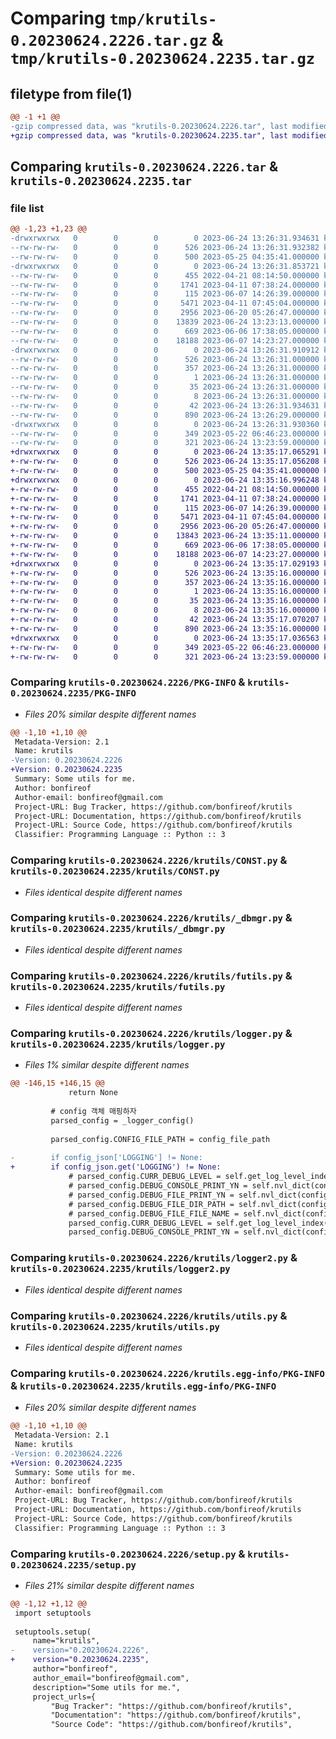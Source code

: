 # Comparing `tmp/krutils-0.20230624.2226.tar.gz` & `tmp/krutils-0.20230624.2235.tar.gz`

## filetype from file(1)

```diff
@@ -1 +1 @@
-gzip compressed data, was "krutils-0.20230624.2226.tar", last modified: Sat Jun 24 13:26:31 2023, max compression
+gzip compressed data, was "krutils-0.20230624.2235.tar", last modified: Sat Jun 24 13:35:17 2023, max compression
```

## Comparing `krutils-0.20230624.2226.tar` & `krutils-0.20230624.2235.tar`

### file list

```diff
@@ -1,23 +1,23 @@
-drwxrwxrwx   0        0        0        0 2023-06-24 13:26:31.934631 krutils-0.20230624.2226/
--rw-rw-rw-   0        0        0      526 2023-06-24 13:26:31.932382 krutils-0.20230624.2226/PKG-INFO
--rw-rw-rw-   0        0        0      500 2023-05-25 04:35:41.000000 krutils-0.20230624.2226/README.md
-drwxrwxrwx   0        0        0        0 2023-06-24 13:26:31.853721 krutils-0.20230624.2226/krutils/
--rw-rw-rw-   0        0        0      455 2022-04-21 08:14:50.000000 krutils-0.20230624.2226/krutils/AppErr.py
--rw-rw-rw-   0        0        0     1741 2023-04-11 07:38:24.000000 krutils-0.20230624.2226/krutils/CONST.py
--rw-rw-rw-   0        0        0      115 2023-06-07 14:26:39.000000 krutils-0.20230624.2226/krutils/__init__.py
--rw-rw-rw-   0        0        0     5471 2023-04-11 07:45:04.000000 krutils-0.20230624.2226/krutils/_dbmgr.py
--rw-rw-rw-   0        0        0     2956 2023-06-20 05:26:47.000000 krutils-0.20230624.2226/krutils/futils.py
--rw-rw-rw-   0        0        0    13839 2023-06-24 13:23:13.000000 krutils-0.20230624.2226/krutils/logger.py
--rw-rw-rw-   0        0        0      669 2023-06-06 17:38:05.000000 krutils-0.20230624.2226/krutils/logger2.py
--rw-rw-rw-   0        0        0    18188 2023-06-07 14:23:27.000000 krutils-0.20230624.2226/krutils/utils.py
-drwxrwxrwx   0        0        0        0 2023-06-24 13:26:31.910912 krutils-0.20230624.2226/krutils.egg-info/
--rw-rw-rw-   0        0        0      526 2023-06-24 13:26:31.000000 krutils-0.20230624.2226/krutils.egg-info/PKG-INFO
--rw-rw-rw-   0        0        0      357 2023-06-24 13:26:31.000000 krutils-0.20230624.2226/krutils.egg-info/SOURCES.txt
--rw-rw-rw-   0        0        0        1 2023-06-24 13:26:31.000000 krutils-0.20230624.2226/krutils.egg-info/dependency_links.txt
--rw-rw-rw-   0        0        0       35 2023-06-24 13:26:31.000000 krutils-0.20230624.2226/krutils.egg-info/requires.txt
--rw-rw-rw-   0        0        0        8 2023-06-24 13:26:31.000000 krutils-0.20230624.2226/krutils.egg-info/top_level.txt
--rw-rw-rw-   0        0        0       42 2023-06-24 13:26:31.934631 krutils-0.20230624.2226/setup.cfg
--rw-rw-rw-   0        0        0      890 2023-06-24 13:26:29.000000 krutils-0.20230624.2226/setup.py
-drwxrwxrwx   0        0        0        0 2023-06-24 13:26:31.930360 krutils-0.20230624.2226/test/
--rw-rw-rw-   0        0        0      349 2023-05-22 06:46:23.000000 krutils-0.20230624.2226/test/test_futils.py
--rw-rw-rw-   0        0        0      321 2023-06-24 13:23:59.000000 krutils-0.20230624.2226/test/test_logger.py
+drwxrwxrwx   0        0        0        0 2023-06-24 13:35:17.065291 krutils-0.20230624.2235/
+-rw-rw-rw-   0        0        0      526 2023-06-24 13:35:17.056208 krutils-0.20230624.2235/PKG-INFO
+-rw-rw-rw-   0        0        0      500 2023-05-25 04:35:41.000000 krutils-0.20230624.2235/README.md
+drwxrwxrwx   0        0        0        0 2023-06-24 13:35:16.996248 krutils-0.20230624.2235/krutils/
+-rw-rw-rw-   0        0        0      455 2022-04-21 08:14:50.000000 krutils-0.20230624.2235/krutils/AppErr.py
+-rw-rw-rw-   0        0        0     1741 2023-04-11 07:38:24.000000 krutils-0.20230624.2235/krutils/CONST.py
+-rw-rw-rw-   0        0        0      115 2023-06-07 14:26:39.000000 krutils-0.20230624.2235/krutils/__init__.py
+-rw-rw-rw-   0        0        0     5471 2023-04-11 07:45:04.000000 krutils-0.20230624.2235/krutils/_dbmgr.py
+-rw-rw-rw-   0        0        0     2956 2023-06-20 05:26:47.000000 krutils-0.20230624.2235/krutils/futils.py
+-rw-rw-rw-   0        0        0    13843 2023-06-24 13:35:11.000000 krutils-0.20230624.2235/krutils/logger.py
+-rw-rw-rw-   0        0        0      669 2023-06-06 17:38:05.000000 krutils-0.20230624.2235/krutils/logger2.py
+-rw-rw-rw-   0        0        0    18188 2023-06-07 14:23:27.000000 krutils-0.20230624.2235/krutils/utils.py
+drwxrwxrwx   0        0        0        0 2023-06-24 13:35:17.029193 krutils-0.20230624.2235/krutils.egg-info/
+-rw-rw-rw-   0        0        0      526 2023-06-24 13:35:16.000000 krutils-0.20230624.2235/krutils.egg-info/PKG-INFO
+-rw-rw-rw-   0        0        0      357 2023-06-24 13:35:16.000000 krutils-0.20230624.2235/krutils.egg-info/SOURCES.txt
+-rw-rw-rw-   0        0        0        1 2023-06-24 13:35:16.000000 krutils-0.20230624.2235/krutils.egg-info/dependency_links.txt
+-rw-rw-rw-   0        0        0       35 2023-06-24 13:35:16.000000 krutils-0.20230624.2235/krutils.egg-info/requires.txt
+-rw-rw-rw-   0        0        0        8 2023-06-24 13:35:16.000000 krutils-0.20230624.2235/krutils.egg-info/top_level.txt
+-rw-rw-rw-   0        0        0       42 2023-06-24 13:35:17.070207 krutils-0.20230624.2235/setup.cfg
+-rw-rw-rw-   0        0        0      890 2023-06-24 13:35:16.000000 krutils-0.20230624.2235/setup.py
+drwxrwxrwx   0        0        0        0 2023-06-24 13:35:17.036563 krutils-0.20230624.2235/test/
+-rw-rw-rw-   0        0        0      349 2023-05-22 06:46:23.000000 krutils-0.20230624.2235/test/test_futils.py
+-rw-rw-rw-   0        0        0      321 2023-06-24 13:23:59.000000 krutils-0.20230624.2235/test/test_logger.py
```

### Comparing `krutils-0.20230624.2226/PKG-INFO` & `krutils-0.20230624.2235/PKG-INFO`

 * *Files 20% similar despite different names*

```diff
@@ -1,10 +1,10 @@
 Metadata-Version: 2.1
 Name: krutils
-Version: 0.20230624.2226
+Version: 0.20230624.2235
 Summary: Some utils for me.
 Author: bonfireof
 Author-email: bonfireof@gmail.com
 Project-URL: Bug Tracker, https://github.com/bonfireof/krutils
 Project-URL: Documentation, https://github.com/bonfireof/krutils
 Project-URL: Source Code, https://github.com/bonfireof/krutils
 Classifier: Programming Language :: Python :: 3
```

### Comparing `krutils-0.20230624.2226/krutils/CONST.py` & `krutils-0.20230624.2235/krutils/CONST.py`

 * *Files identical despite different names*

### Comparing `krutils-0.20230624.2226/krutils/_dbmgr.py` & `krutils-0.20230624.2235/krutils/_dbmgr.py`

 * *Files identical despite different names*

### Comparing `krutils-0.20230624.2226/krutils/futils.py` & `krutils-0.20230624.2235/krutils/futils.py`

 * *Files identical despite different names*

### Comparing `krutils-0.20230624.2226/krutils/logger.py` & `krutils-0.20230624.2235/krutils/logger.py`

 * *Files 1% similar despite different names*

```diff
@@ -146,15 +146,15 @@
             return None
 
         # config 객체 매핑하자
         parsed_config = _logger_config()
 
         parsed_config.CONFIG_FILE_PATH = config_file_path
 
-        if config_json['LOGGING'] != None:
+        if config_json.get('LOGGING') != None:
             # parsed_config.CURR_DEBUG_LEVEL = self.get_log_level_index(self.nvl_dict(config_json, 'LOG_LEVEL', parsed_config.CURR_DEBUG_LEVEL))
             # parsed_config.DEBUG_CONSOLE_PRINT_YN = self.nvl_dict(config_json, 'LOG_CONSOLE_YN', parsed_config.DEBUG_CONSOLE_PRINT_YN)
             # parsed_config.DEBUG_FILE_PRINT_YN = self.nvl_dict(config_json, 'LOG_FILE_YN', parsed_config.DEBUG_FILE_PRINT_YN)
             # parsed_config.DEBUG_FILE_DIR_PATH = self.nvl_dict(config_json, 'LOG_DIR_PATH', parsed_config.DEBUG_FILE_DIR_PATH)
             # parsed_config.DEBUG_FILE_FILE_NAME = self.nvl_dict(config_json, 'LOG_FILE_NAME', parsed_config.DEBUG_FILE_FILE_NAME)
             parsed_config.CURR_DEBUG_LEVEL = self.get_log_level_index(self.nvl_dict(config_json['LOGGING'], 'LOG_LEVEL', parsed_config.CURR_DEBUG_LEVEL))
             parsed_config.DEBUG_CONSOLE_PRINT_YN = self.nvl_dict(config_json['LOGGING'], 'LOG_CONSOLE_YN', parsed_config.DEBUG_CONSOLE_PRINT_YN)
```

### Comparing `krutils-0.20230624.2226/krutils/logger2.py` & `krutils-0.20230624.2235/krutils/logger2.py`

 * *Files identical despite different names*

### Comparing `krutils-0.20230624.2226/krutils/utils.py` & `krutils-0.20230624.2235/krutils/utils.py`

 * *Files identical despite different names*

### Comparing `krutils-0.20230624.2226/krutils.egg-info/PKG-INFO` & `krutils-0.20230624.2235/krutils.egg-info/PKG-INFO`

 * *Files 20% similar despite different names*

```diff
@@ -1,10 +1,10 @@
 Metadata-Version: 2.1
 Name: krutils
-Version: 0.20230624.2226
+Version: 0.20230624.2235
 Summary: Some utils for me.
 Author: bonfireof
 Author-email: bonfireof@gmail.com
 Project-URL: Bug Tracker, https://github.com/bonfireof/krutils
 Project-URL: Documentation, https://github.com/bonfireof/krutils
 Project-URL: Source Code, https://github.com/bonfireof/krutils
 Classifier: Programming Language :: Python :: 3
```

### Comparing `krutils-0.20230624.2226/setup.py` & `krutils-0.20230624.2235/setup.py`

 * *Files 21% similar despite different names*

```diff
@@ -1,12 +1,12 @@
 import setuptools
 
 setuptools.setup(
     name="krutils",
-    version="0.20230624.2226",
+    version="0.20230624.2235",
     author="bonfireof",
     author_email="bonfireof@gmail.com",
     description="Some utils for me.",
     project_urls={
         "Bug Tracker": "https://github.com/bonfireof/krutils",
         "Documentation": "https://github.com/bonfireof/krutils",
         "Source Code": "https://github.com/bonfireof/krutils",
```

